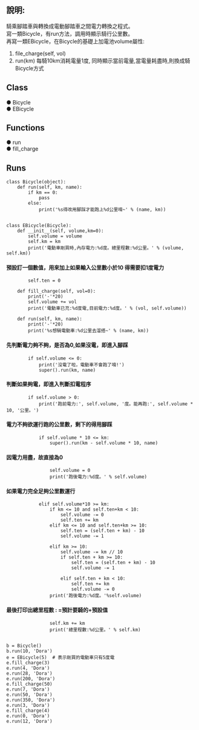 ## 說明:  
騎乘腳踏車與轉換成電動腳踏車之間電力轉換之程式。  
寫一類Bicycle，有run方法，調用時顯示騎行公里數。  
再寫一類EBicycle，在Bicycle的基礎上加電池volume屬性:  
1. file_charge(self, vol)  
2. run(km) 每騎10km消耗電量1度, 同時顯示當前電量,當電量耗盡時,則換成騎Bicycle方式


## Class
● Bicycle  
● EBicycle    


## Functions
● run  
● fill_charge   


## Runs
    class Bicycle(object):
        def run(self, km, name):
            if km == 0:
                pass
            else:
                print('%s得改用腳踩才能跑上%d公里唷~' % (name, km))


    class EBicycle(Bicycle):
        def __init__(self, volume,km=0):
            self.volume = volume
            self.km = km
            print('電動車剛買時,內存電力:%d度。總里程數:%d公里。' % (volume, self.km))
            
            
#### 預設訂一個數值，用來加上如果輸入公里數小於10 得需要扣1度電力
            self.ten = 0  

        def fill_charge(self, vol=0):
            print('-'*20)
            self.volume += vol
            print('電動車已充:%d度電,目前電力:%d度。' % (vol, self.volume))

        def run(self, km, name):
            print('-'*20)
            print('%s想騎電動車:%d公里去溜搭~' % (name, km))


#### 先判斷電力夠不夠，是否為0,如果沒電，即進入腳踩
            if self.volume <= 0:
                print('沒電了啦，電動車不會跑了唷!')
                super().run(km, name)


#### 判斷如果夠電，即進入判斷扣電程序
            if self.volume > 0:
                print('跑前電力:', self.volume, '度。能再跑:', self.volume * 10, '公里。')


#### 電力不夠欲運行跑的公里數，剩下的得用腳踩
                if self.volume * 10 <= km:
                    super().run(km - self.volume * 10, name)
                    
                    
#### 因電力用盡，故直接為0
                    self.volume = 0  
                    print('跑後電力:%d度。' % self.volume)
                    
                    
#### 如果電力完全足夠公里數運行
                elif self.volume*10 >= km:  
                    if km <= 10 and self.ten+km < 10:
                        self.volume -= 0
                        self.ten += km
                    elif km <= 10 and self.ten+km >= 10:
                        self.ten = (self.ten + km) - 10
                        self.volume -= 1

                    elif km >= 10:
                        self.volume -= km // 10
                        if self.ten + km >= 10:
                            self.ten = (self.ten + km) - 10
                            self.volume -= 1

                        elif self.ten + km < 10:
                            self.ten += km
                            self.volume -= 0
                    print('跑後電力:%d度。'%self.volume)


####  最後打印出總里程數 : =預計要騎的+預設值
                    self.km += km
                    print('總里程數:%d公里。' % self.km)


    b = Bicycle()
    b.run(10, 'Dora')
    e = EBicycle(5)  # 表示剛買的電動車只有5度電
    e.fill_charge(3)
    e.run(4, 'Dora')
    e.run(28, 'Dora')
    e.run(200, 'Dora')
    e.fill_charge(50)
    e.run(7, 'Dora')
    e.run(50, 'Dora')
    e.run(350, 'Dora')
    e.run(3, 'Dora')
    e.fill_charge(4)
    e.run(0, 'Dora')
    e.run(12, 'Dora')
